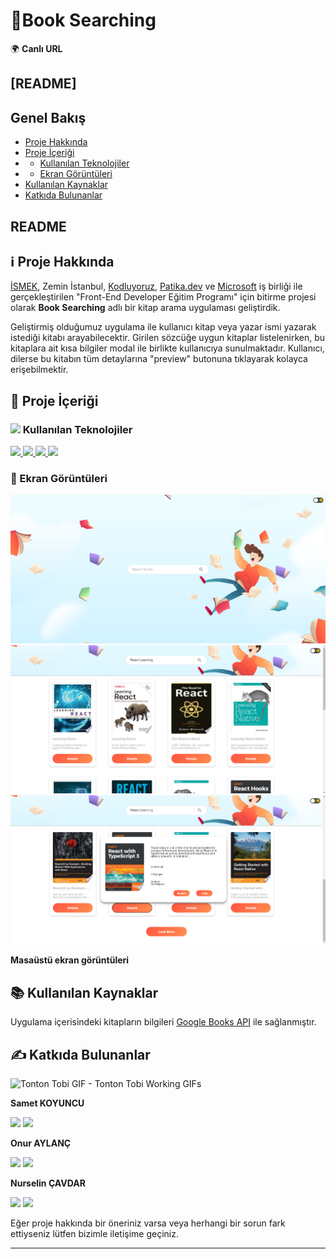 # 🧐Book Searching

🌍 **Canlı URL** <a href="" target="_blank"></a>

## [README]
## Genel Bakış
- [Proje Hakkında](#proje-hakkinda)
- [Proje İçeriği](#proje-icerigi)
- - [Kullanılan Teknolojiler](#kullanilan-teknolojiler)
- - [Ekran Görüntüleri](#ekran-goruntuleri)
- [Kullanılan Kaynaklar](#kullanilan-kaynaklar)
- [Katkıda Bulunanlar](#katkida-bulunanlar)


## README 
## ℹ Proje Hakkında <a name="proje-hakkinda">

[İSMEK](https://enstitu.ibb.istanbul/portal/default.aspx), Zemin İstanbul, [Kodluyoruz](https://www.kodluyoruz.org/), [Patika.dev](https://www.patika.dev/) ve [Microsoft](https://www.microsoft.com/tr-tr) iş birliği ile gerçekleştirilen "Front-End Developer Eğitim Programı" için bitirme projesi olarak **Book Searching** adlı bir kitap arama uygulaması geliştirdik.

Geliştirmiş olduğumuz uygulama ile kullanıcı kitap veya yazar ismi yazarak istediği kitabı arayabilecektir. Girilen sözcüğe uygun kitaplar listelenirken, bu kitaplara ait kısa bilgiler modal ile birlikte kullanıcıya sunulmaktadır. Kullanıcı, dilerse bu kitabın tüm detaylarına "preview" butonuna tıklayarak kolayca erişebilmektir.
 

## 📝 Proje İçeriği <a name="proje-icerigi">

### <img width="24px" src="https://github.githubassets.com/images/icons/emoji/unicode/1f6e0.png"> Kullanılan Teknolojiler <a name="kullanilan-teknolojiler">

<p>
<a href="https://reactjs.org/" target="_blank">
<img src="https://img.shields.io/badge/React-20232A?style=for-the-badge&logo=react&logoColor=61DAFB"> 
</a> 
<a href="https://developer.mozilla.org/en-US/docs/Web/JavaScript" target="_blank">
<img src="https://img.shields.io/badge/JavaScript-323330?style=for-the-badge&logo=javascript&logoColor=F7DF1E">
</a>

<a href="https://nodejs.org/en/" target="_blank">
<img src="https://img.shields.io/badge/Node.js-339933?style=for-the-badge&logo=nodedotjs&logoColor=white" />
</a>
<a href="https://mui.com/" target="_blank">
<img src="https://img.shields.io/badge/MUI-010101?&style=for-the-badge&logoColor=white" />
</a>
</p>

### 📸 Ekran Görüntüleri <a name="ekran-goruntuleri">

![Ekran Görüntüsü](./Screenshot_searching.png)
![Ekran Görüntüsü](./Screenshot_cards.png)
![Ekran Görüntüsü](./Screenshot_modal.png)

**Masaüstü ekran görüntüleri**

## 📚 Kullanılan Kaynaklar <a name="kullanilan-kaynaklar">

Uygulama içerisindeki kitapların bilgileri <a href="https://developers.google.com/books/docs/overview" target="_blank">Google Books API</a> ile sağlanmıştır.

## ✍ Katkıda Bulunanlar <a name="katkida-bulunanlar">

<img src="https://tenor.com/x4wg.gif" width="400" alt="Tonton Tobi GIF - Tonton Tobi Working GIFs" style="max-width: 690px;">

**Samet KOYUNCU**
<p>
<a href="https://www.linkedin.com/in/samet-koyuncu/" target="_blank"><img src="https://img.shields.io/badge/linkedin-%230077B5.svg?style=for-the-badge&logo=linkedin&logoColor=white"></a>
<a href="https://github.com/sametkoyuncu" target="_blank"><img src="https://img.shields.io/badge/github-%23121011.svg?style=for-the-badge&logo=github&logoColor=white"></a>
</p>

**Onur AYLANÇ**
<p>
<a href="https://www.linkedin.com/in/onur-aylanc/" target="_blank"><img src="https://img.shields.io/badge/linkedin-%230077B5.svg?style=for-the-badge&logo=linkedin&logoColor=white"></a>
<a href="https://github.com/aylancOnur"><img src="https://img.shields.io/badge/github-%23121011.svg?style=for-the-badge&logo=github&logoColor=white"></a>
</p>

**Nurselin ÇAVDAR**
  
<p>
<a href="https://www.linkedin.com/in/nurselin-%C3%A7-1539431bb/" target="_blank"><img src="https://img.shields.io/badge/linkedin-%230077B5.svg?style=for-the-badge&logo=linkedin&logoColor=white"></a>
<a href="https://github.com/nrslncvdr"><img src="https://img.shields.io/badge/github-%23121011.svg?style=for-the-badge&logo=github&logoColor=white"></a>
</p>

Eğer proje hakkında bir öneriniz varsa veya herhangi bir sorun fark ettiyseniz lütfen bizimle iletişime geçiniz.

---
